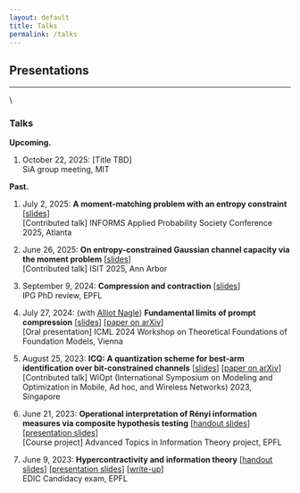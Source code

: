 ```yaml
---
layout: default
title: Talks
permalink: /talks
---
```


## Presentations

---
\
<!-- Upcoming and past presentations. -->

### Talks

**Upcoming.**

1. October 22, 2025: [Title TBD]   
SiA group meeting, MIT 

**Past.**

1. July 2, 2025: **A moment-matching problem with an entropy constraint**
[[slides](http://adwaygirish.github.io/files/talks/informsAPS2025_ent-const-mts.pdf)]   
[Contributed talk] INFORMS Applied Probability Society Conference 2025, Atlanta 

1. June 26, 2025: **On entropy-constrained Gaussian channel capacity via the
moment problem** [[slides](http://adwaygirish.github.io/files/talks/isit2025_ent-const-cap.pdf)]  
[Contributed talk] ISIT 2025, Ann Arbor 

1.  September 9, 2024: **Compression and contraction** [[slides](http://adwaygirish.github.io/files/talks/ipg-phd-review_2024.pdf)]\
    IPG PhD review, EPFL

2.  July 27, 2024: (with [Alliot Nagle](https://acnagle.com/index.html)) **Fundamental limits of prompt compression** [[slides](http://adwaygirish.github.io/files/talks/slides_prompt-comp.pdf)] [[paper on arXiv](https://arxiv.org/abs/2407.15504)]\
    [Oral presentation] ICML 2024 Workshop on Theoretical Foundations of Foundation Models, Vienna

3.  August 25, 2023: **ICQ: A quantization scheme for best-arm identification over bit-constrained channels** [[slides](http://adwaygirish.github.io/files/talks/WiOpt_23-ICQ_presentation.pdf)] [[paper on arXiv](https://arxiv.org/abs/2305.00528)]\
    [Contributed talk] WiOpt (International Symposium on Modeling and Optimization in Mobile, Ad hoc, and Wireless Networks) 2023, Singapore

4.  June 21, 2023: **Operational interpretation of Rényi information measures via composite hypothesis testing** [[handout slides](http://adwaygirish.github.io/files/projects/COM621/COM_621-handout.pdf)] [[presentation slides](http://adwaygirish.github.io/files/projects/COM621/COM_621-presentation.pdf)]\
    [Course project] Advanced Topics in Information Theory project, EPFL

5.  June 9, 2023: **Hypercontractivity and information theory** [[handout slides](https://adwaygirish.github.io/files/talks/candidacy/adway_candidacy-handout.pdf)] [[presentation slides](http://adwaygirish.github.io/files/talks/candidacy/adway_candidacy-presentation.pdf)] [[write-up](http://adwaygirish.github.io/files/talks/candidacy/adway_candidacy-writeup.pdf)]\
    EDIC Candidacy exam, EPFL

<!-- 
### Posters

**Upcoming.**

\- 

**Past.**


1.  December 11, 2024: **Fundamental limits of prompt compression** [[poster]()] [[paper on arXiv](https://arxiv.org/abs/2407.15504)]\
    NeurIPS 2024, Vancouver

2.  July 27, 2024: **Fundamental limits of prompt compression** [[poster]()] [[paper on arXiv](https://arxiv.org/abs/2407.15504)]\
    **Local to global: Learning dynamics and effect of initialization for transformers**\
    ICML 2024 Workshop on Theoretical Foundations of Foundation Models, Vienna
 -->